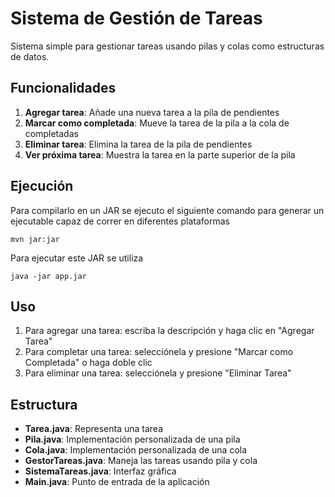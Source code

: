 # Sistema de Gestión de Tareas

Sistema simple para gestionar tareas usando pilas y colas como estructuras de datos.

## Funcionalidades

1. **Agregar tarea**: Añade una nueva tarea a la pila de pendientes
2. **Marcar como completada**: Mueve la tarea de la pila a la cola de completadas
3. **Eliminar tarea**: Elimina la tarea de la pila de pendientes
4. **Ver próxima tarea**: Muestra la tarea en la parte superior de la pila

## Ejecución
Para compilarlo en un JAR se ejecuto el siguiente comando para generar un ejecutable capaz de correr en diferentes plataformas
```
mvn jar:jar
```
Para ejecutar este JAR se utiliza
```
java -jar app.jar
```

## Uso

1. Para agregar una tarea: escriba la descripción y haga clic en "Agregar Tarea"
2. Para completar una tarea: selecciónela y presione "Marcar como Completada" o haga doble clic
3. Para eliminar una tarea: selecciónela y presione "Eliminar Tarea"

## Estructura

- **Tarea.java**: Representa una tarea
- **Pila.java**: Implementación personalizada de una pila
- **Cola.java**: Implementación personalizada de una cola
- **GestorTareas.java**: Maneja las tareas usando pila y cola
- **SistemaTareas.java**: Interfaz gráfica
- **Main.java**: Punto de entrada de la aplicación